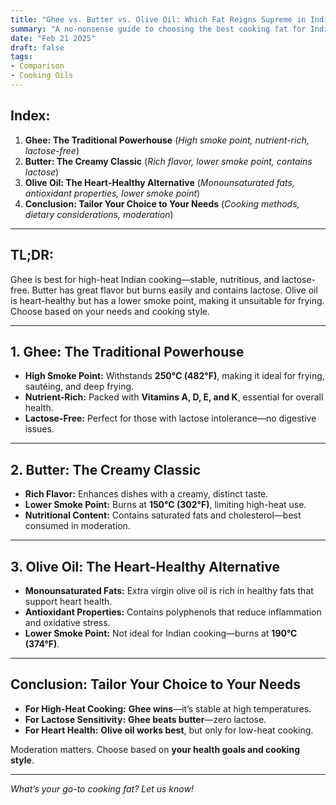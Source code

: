 ```yaml
---
title: "Ghee vs. Butter vs. Olive Oil: Which Fat Reigns Supreme in Indian Kitchens?"
summary: "A no-nonsense guide to choosing the best cooking fat for Indian kitchens—ghee, butter, or olive oil."
date: "Feb 21 2025"
draft: false
tags:
- Comparison
- Cooking Oils
---
```


## **Index:**
1. **Ghee: The Traditional Powerhouse** (*High smoke point, nutrient-rich, lactose-free*)
2. **Butter: The Creamy Classic** (*Rich flavor, lower smoke point, contains lactose*)
3. **Olive Oil: The Heart-Healthy Alternative** (*Monounsaturated fats, antioxidant properties, lower smoke point*)
4. **Conclusion: Tailor Your Choice to Your Needs** (*Cooking methods, dietary considerations, moderation*)

---

## **TL;DR:**
Ghee is best for high-heat Indian cooking—stable, nutritious, and lactose-free. Butter has great flavor but burns easily and contains lactose. Olive oil is heart-healthy but has a lower smoke point, making it unsuitable for frying. Choose based on your needs and cooking style.

---

## **1. Ghee: The Traditional Powerhouse**
- **High Smoke Point:** Withstands **250°C (482°F)**, making it ideal for frying, sautéing, and deep frying.
- **Nutrient-Rich:** Packed with **Vitamins A, D, E, and K**, essential for overall health.
- **Lactose-Free:** Perfect for those with lactose intolerance—no digestive issues.

---

## **2. Butter: The Creamy Classic**
- **Rich Flavor:** Enhances dishes with a creamy, distinct taste.
- **Lower Smoke Point:** Burns at **150°C (302°F)**, limiting high-heat use.
- **Nutritional Content:** Contains saturated fats and cholesterol—best consumed in moderation.

---

## **3. Olive Oil: The Heart-Healthy Alternative**
- **Monounsaturated Fats:** Extra virgin olive oil is rich in healthy fats that support heart health.
- **Antioxidant Properties:** Contains polyphenols that reduce inflammation and oxidative stress.
- **Lower Smoke Point:** Not ideal for Indian cooking—burns at **190°C (374°F)**.

---

## **Conclusion: Tailor Your Choice to Your Needs**
- **For High-Heat Cooking:** **Ghee wins**—it’s stable at high temperatures.
- **For Lactose Sensitivity:** **Ghee beats butter**—zero lactose.
- **For Heart Health:** **Olive oil works best**, but only for low-heat cooking.

Moderation matters. Choose based on **your health goals and cooking style**.

---

*What’s your go-to cooking fat? Let us know!*